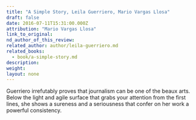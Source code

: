```yaml
---
title: "A Simple Story, Leila Guerriero, Mario Vargas Llosa"
draft: false
date: 2016-07-11T15:31:00.000Z
attribution: "Mario Vargas Llosa"
link_to_original:
nd_author_of_this_review:
related_author: author/leila-guerriero.md
related_books:
  - book/a-simple-story.md
description:
weight:
layout: none
---
```

Guerriero irrefutably proves that journalism can be one of the beaux arts. Below the light and agile surface that grabs your attention from the first lines, she shows a sureness and a seriousness that confer on her work a powerful consistency.

